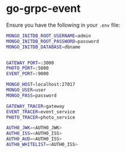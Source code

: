 # go-grpc-event

Ensure you have the following in your `.env` file:

```bash
MONGO_INITDB_ROOT_USERNAME=admin
MONGO_INITDB_ROOT_PASSWORD=password
MONGO_INITDB_DATABASE=dbname


GATEWAY_PORT=:3000
PHOTO_PORT=:5000
EVENT_PORT=:9000

MONGO_HOST=localhost:27017
MONGO_USER=user
MONGO_PASS=password

GATEWAY_TRACER=gateway
EVENT_TRACER=event_service
PHOTO_TRACER=photo_service

AUTH0_JWK=<AUTH0_JWK>
AUTH0_ISS=<AUTH0_ISS>
AUTH0_AUD=<AUTH0_ISS>
AUTH0_WHITELIST=<AUTH0_ISS>
```